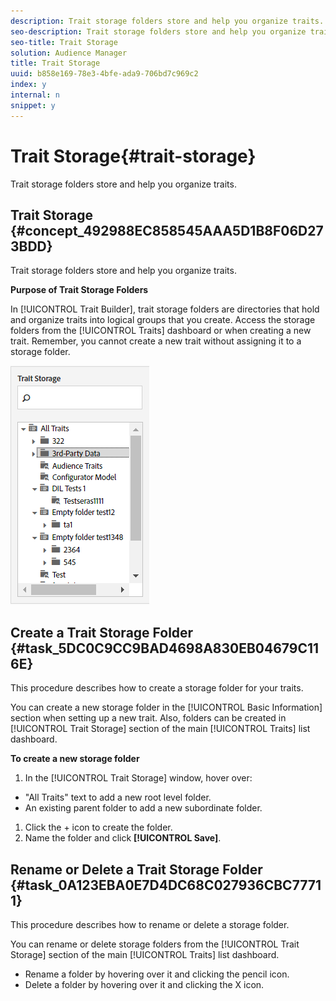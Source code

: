 ```yaml
---
description: Trait storage folders store and help you organize traits.
seo-description: Trait storage folders store and help you organize traits.
seo-title: Trait Storage
solution: Audience Manager
title: Trait Storage
uuid: b858e169-78e3-4bfe-ada9-706bd7c969c2
index: y
internal: n
snippet: y
---
```


# Trait Storage{#trait-storage}

Trait storage folders store and help you organize traits.

## Trait Storage {#concept_492988EC858545AAA5D1B8F06D273BDD}

Trait storage folders store and help you organize traits.

<!-- 

c_tb_storage.xml

 -->

**Purpose of Trait Storage Folders**

In [!UICONTROL Trait Builder], trait storage folders are directories that hold and organize traits into logical groups that you create. Access the storage folders from the [!UICONTROL Traits] dashboard or when creating a new trait. Remember, you cannot create a new trait without assigning it to a storage folder.

![](assets/tb_storage.png)

## Create a Trait Storage Folder {#task_5DC0C9CC9BAD4698A830EB04679C116E}

This procedure describes how to create a storage folder for your traits.

<!-- 

t_tb_create_storage.xml

 -->

You can create a new storage folder in the [!UICONTROL Basic Information] section when setting up a new trait. Also, folders can be created in [!UICONTROL Trait Storage] section of the main [!UICONTROL Traits] list dashboard.

**To create a new storage folder** 

1. In the [!UICONTROL Trait Storage] window, hover over:

* "All Traits" text to add a new root level folder. 
* An existing parent folder to add a new subordinate folder.

1. Click the + icon to create the folder.
1. Name the folder and click **[!UICONTROL Save]**.

## Rename or Delete a Trait Storage Folder {#task_0A123EBA0E7D4DC68C027936CBC77711}

This procedure describes how to rename or delete a storage folder.

<!-- 

t_tb_rename_delete_storage.xml

 -->

You can rename or delete storage folders from the [!UICONTROL Trait Storage] section of the main [!UICONTROL Traits] list dashboard. 

* Rename a folder by hovering over it and clicking the pencil icon.
* Delete a folder by hovering over it and clicking the X icon.
